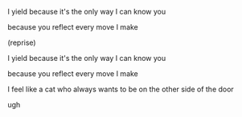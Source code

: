 I yield because it's the only way I can know you

because you reflect every move I make

(reprise)

I yield because it's the only way I can know you

because you reflect every move I make

I feel like a cat who always wants to be on the other side of the door

ugh
